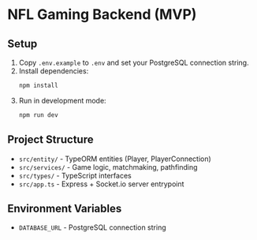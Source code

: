 # NFL Gaming Backend (MVP)

## Setup

1. Copy `.env.example` to `.env` and set your PostgreSQL connection string.
2. Install dependencies:
   ```bash
   npm install
   ```
3. Run in development mode:
   ```bash
   npm run dev
   ```

## Project Structure

- `src/entity/` - TypeORM entities (Player, PlayerConnection)
- `src/services/` - Game logic, matchmaking, pathfinding
- `src/types/` - TypeScript interfaces
- `src/app.ts` - Express + Socket.io server entrypoint

## Environment Variables

- `DATABASE_URL` - PostgreSQL connection string
